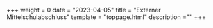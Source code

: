 +++
weight = 0
date = "2023-04-05"
title = "Externer Mittelschulabschluss"
template = "toppage.html"
description =""
+++
